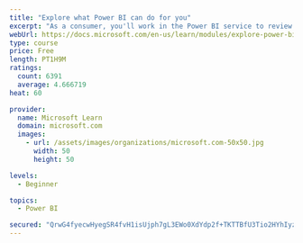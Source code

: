 ```yaml
---
title: "Explore what Power BI can do for you"
excerpt: "As a consumer, you'll work in the Power BI service to review and interact with content that has been shared with you. This module provides the foundational information that you need to work effectively in the Power BI service."
webUrl: https://docs.microsoft.com/en-us/learn/modules/explore-power-bi-service/
type: course
price: Free
length: PT1H9M
ratings:
  count: 6391
  average: 4.666719
heat: 60

provider:
  name: Microsoft Learn
  domain: microsoft.com
  images:
    - url: /assets/images/organizations/microsoft.com-50x50.jpg
      width: 50
      height: 50

levels:
  - Beginner

topics:
  - Power BI

secured: "QrwG4fyecwHyegSR4fvH1isUjph7gL3EWo0XdYdp2f+TKTTBfU3Tio2HYhIyzM8z9LbmuU7Yyh9IcCQlA8E4jPkr/gJ7JToVASbpociIuwUjHegOthGIDRIyxsvQrPHfwc+fFNn0+aNIWlAExDN0P/MAHzH3n/qc+/komWG3gRmRxw1T2NYtIaIgpJ89R37duznt5DHuidlX4Tcb1myLliIHb0mGJYRrWj5fQECOdJRISn2KvVek0TQrrsWjkYAQXAnKjT0XnnwvwX+vznZTq2/JkN2wq2kFxgqAwQ2a3y7a07aMt6NHyM9HqZijOucO+MHZCkGBdtKr0oJJ3aqpMOTvq0amEDB7dZEruTeLqUBUztGuFdf630aTGgwW9wpu6Vm5ANBGolvkWbjp87oQNOLXpegMQ4h/Xu04OkeLOJc=;3u7UAnzmBR6DXtCG+J8H2g=="
---
```


